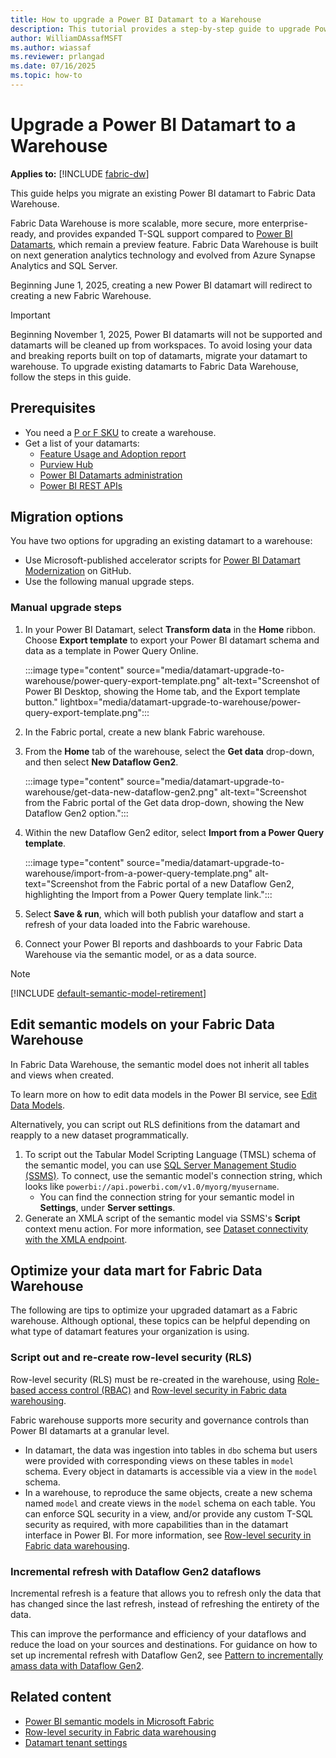 ```yaml
---
title: How to upgrade a Power BI Datamart to a Warehouse
description: This tutorial provides a step-by-step guide to upgrade Power BI Datamart to a Warehouse in Microsoft Fabric.
author: WilliamDAssafMSFT
ms.author: wiassaf
ms.reviewer: prlangad
ms.date: 07/16/2025
ms.topic: how-to
---
```

# Upgrade a Power BI Datamart to a Warehouse

**Applies to:** [!INCLUDE [fabric-dw](includes/applies-to-version/fabric-dw.md)]

This guide helps you migrate an existing Power BI datamart to Fabric Data Warehouse.

Fabric Data Warehouse is more scalable, more secure, more enterprise-ready, and provides expanded T-SQL support compared to [Power BI Datamarts](/power-bi/transform-model/datamarts/datamarts-overview), which remain a preview feature. Fabric Data Warehouse is built on next generation analytics technology and evolved from Azure Synapse Analytics and SQL Server. 

Beginning June 1, 2025, creating a new Power BI datamart will redirect to creating a new Fabric Warehouse.

> [!IMPORTANT]
> Beginning November 1, 2025, Power BI datamarts will not be supported and datamarts will be cleaned up from workspaces. To avoid losing your data and breaking reports built on top of datamarts, migrate your datamart to warehouse. To upgrade existing datamarts to Fabric Data Warehouse, follow the steps in this guide.

## Prerequisites

- You need a [P or F SKU](../enterprise/buy-subscription.md#sku-types) to create a warehouse. 
- Get a list of your datamarts: 
    - [Feature Usage and Adoption report](../admin/feature-usage-adoption.md)
    - [Purview Hub](../governance/use-microsoft-purview-hub.md)
    - [Power BI Datamarts administration](/power-bi/transform-model/datamarts/datamarts-administration)
    - [Power BI REST APIs](/rest/api/power-bi/admin)

## Migration options

You have two options for upgrading an existing datamart to a warehouse:

- Use Microsoft-published accelerator scripts for [Power BI Datamart Modernization](https://github.com/microsoft/fabric-toolbox/tree/main/accelerators/power-bi-to-fabric-data-warehouse-modernization) on GitHub. 
- Use the following manual upgrade steps.

### Manual upgrade steps

1. In your Power BI Datamart, select **Transform data** in the **Home** ribbon. Choose **Export template** to export your Power BI datamart schema and data as a template in Power Query Online.

    :::image type="content" source="media/datamart-upgrade-to-warehouse/power-query-export-template.png" alt-text="Screenshot of Power BI Desktop, showing the Home tab, and the Export template button." lightbox="media/datamart-upgrade-to-warehouse/power-query-export-template.png":::

1. In the Fabric portal, create a new blank Fabric warehouse.
1. From the **Home** tab of the warehouse, select the **Get data** drop-down, and then select **New Dataflow Gen2**.

    :::image type="content" source="media/datamart-upgrade-to-warehouse/get-data-new-dataflow-gen2.png" alt-text="Screenshot from the Fabric portal of the Get data drop-down, showing the New Dataflow Gen2 option.":::    

1. Within the new Dataflow Gen2 editor, select **Import from a Power Query template**.

    :::image type="content" source="media/datamart-upgrade-to-warehouse/import-from-a-power-query-template.png" alt-text="Screenshot from the Fabric portal of a new Dataflow Gen2, highlighting the Import from a Power Query template link.":::

1. Select **Save & run**, which will both publish your dataflow and start a refresh of your data loaded into the Fabric warehouse.
1. Connect your Power BI reports and dashboards to your Fabric Data Warehouse via the semantic model, or as a data source. 

> [!NOTE]
> [!INCLUDE [default-semantic-model-retirement](../includes/default-semantic-model-retirement.md)]

## Edit semantic models on your Fabric Data Warehouse

In Fabric Data Warehouse, the semantic model does not inherit all tables and views when created.

To learn more on how to edit data models in the Power BI service, see [Edit Data Models](/power-bi/transform-model/service-edit-data-models).

Alternatively, you can script out RLS definitions from the datamart and reapply to a new dataset programmatically. 

1. To script out the Tabular Model Scripting Language (TMSL) schema of the semantic model, you can use [SQL Server Management Studio (SSMS)](https://aka.ms/ssms). To connect, use the semantic model's connection string, which looks like `powerbi://api.powerbi.com/v1.0/myorg/myusername`. 
    - You can find the connection string for your semantic model in **Settings**, under **Server settings**. 
1. Generate an XMLA script of the semantic model via SSMS's **Script** context menu action. For more information, see [Dataset connectivity with the XMLA endpoint](/power-bi/enterprise/service-premium-connect-tools#connect-with-ssms).

## Optimize your data mart for Fabric Data Warehouse

The following are tips to optimize your upgraded datamart as a Fabric warehouse. Although optional, these topics can be helpful depending on what type of datamart features your organization is using.

### Script out and re-create row-level security (RLS) 

Row-level security (RLS) must be re-created in the warehouse, using [Role-based access control (RBAC)](../admin/roles.md) and [Row-level security in Fabric data warehousing](row-level-security.md).

Fabric warehouse supports more security and governance controls than Power BI datamarts at a granular level. 

- In datamart, the data was ingestion into tables in `dbo` schema but users were provided with corresponding views on these tables in `model` schema. Every object in datamarts is accessible via a view in the `model` schema.
- In a warehouse, to reproduce the same objects, create a new schema named `model` and create views in the `model` schema on each table. You can enforce SQL security in a view, and/or provide any custom T-SQL security as required, with more capabilities than in the datamart interface in Power BI. For more information, see [Row-level security in Fabric data warehousing](row-level-security.md).

### Incremental refresh with Dataflow Gen2 dataflows

Incremental refresh is a feature that allows you to refresh only the data that has changed since the last refresh, instead of refreshing the entirety of the data. 

This can improve the performance and efficiency of your dataflows and reduce the load on your sources and destinations. For guidance on how to set up incremental refresh with Dataflow Gen2, see [Pattern to incrementally amass data with Dataflow Gen2](../data-factory/tutorial-setup-incremental-refresh-with-dataflows-gen2.md).

## Related content

- [Power BI semantic models in Microsoft Fabric](semantic-models.md)
- [Row-level security in Fabric data warehousing](row-level-security.md)
- [Datamart tenant settings](../admin/service-admin-portal-datamart.md)
